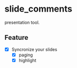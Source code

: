 # slide_comments

presentation tool.

## Feature

- [x] Syncronize your slides
  - [x] paging
  - [x] highlight
